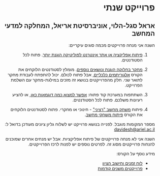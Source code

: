 <div dir='rtl' lang='he'>

# פרוייקט שנתי 
## אראל סגל-הלוי, אוניברסיטת אריאל, המחלקה למדעי המחשב

השנה אני מנחה פרוייקטים מכמה סוגים עיקריים:

1. [פיתוח אפליקציה או אתר אינטרנט לפוליטיקה הוגנת יותר](fair-politics.md). פתוח לכל הסטודנטים.

2. [מחקר בחלוקה הוגנת ונושאים נוספים](research.md). מומלץ לסטודנטים הלוקחים את הקורס [אלגוריתמים כלכליים][alg], אבל פתוח לכולם. יכול להתפתח לעבודת מחקר לתואר שני.
חלק מהפרוייקטים בנושא זה מזכים במילגת-מחקר עם השלמת הפרוייקט.

3. השתתפות במערכת קוד פתוח:
 [אפשר למצוא כמה דוגמאות כאן](open-source.md), או להציע רעיונות משלכם. פתוח לכל הסטודנטים.

4. פיתוח [משחק מחשב "רציני"][seriousgames] - חינוכי או מחקרי. פתוח לסטודנטים הלוקחים את הקורס [פיתוח משחקי מחשב][gamedev].

מספר המקומות מוגבל. לפנייה בנושא פרוייקט יש לשלוח גליון ציונים מעודכן בדואל ל:
davidesh@ariel.ac.il

השנה אני לא מנחה פרוייקטים של פיתוח אפליקציות.
אבל יש מנחים אחרים שמוכנים להנחות פרוייקטים מסוג זה.
לפרטים נוספים יש לפנות לרכז הפרוייקטים.


מידע נוסף על הקורס:
* [לוח זמנים וחישוב הציון](timetable.md)
* [פרוייקטים משנים קודמות](past-projects.md)


</div>


[alg]: https://github.com/erelsgl-at-ariel/algorithms-5782
[fairdivision]: https://github.com/erelsgl-at-ariel/projects-5780/blob/master/fair-division-algorithms.pdf

[gamedev]: https://github.com/gamedev-at-ariel/gamedev-5782
[seriousgames]: https://en.wikipedia.org/wiki/Serious_games


